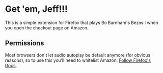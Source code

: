 # Get 'em, Jeff!!!

This is a simple extension for Firefox that plays Bo Burnham's Bezos I when you open the checkout page on Amazon.

## Permissions
Most browsers don't let audio  autoplay be default anymore (for obvious reasons), so to use this you'll need to whitelist Amazon. [Follow Firefox's Docs](https://support.mozilla.org/en-US/kb/block-autoplay).

